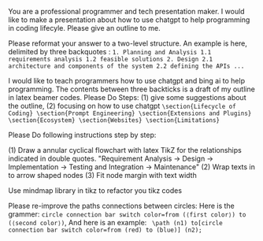 You are a professional programmer and tech presentation maker.
I would like to make a presentation about how to use chatgpt to help programming in coding lifecyle. Please give an outline to me.


Please reformat your answer to a two-level structure. An example is here, delimited by three backquotes : ```1. Planning and Analysis 1.1 requirements analysis 1.2 feasible solutions 2. Design 2.1 architecture and components of the system 2.2 defining the APIs ... ```


I would like to teach programmers how to use chatgpt and bing ai to help programming. The contents between three backticks is a draft of my outline in latex beamer codes. Please Do Steps: (1) give some suggestions about the outline, (2) focusing on how to use chatgpt ```\section{Lifecycle of Coding} \section{Prompt Engineering} \section{Extensions and Plugins} \section{Ecosystem} \section{Websites} \section{Limitations}```

Please Do following instructions step by step:

(1) Draw a annular cyclical flowchart with latex TikZ for the relationships indicated in double quotes. "Requirement Analysis -> Design -> Implementation -> Testing and Integration -> Maintenance"
(2) Wrap texts in to arrow shaped nodes
(3) Fit node margin with text width

Use mindmap library in tikz to refactor you tikz codes

Please re-improve the paths connections between circles: Here is the grammer: `circle connection bar switch color=from (⟨first color⟩) to (⟨second color⟩)`, And here is an example: ` \path (n1) to[circle connection bar switch color=from (red) to (blue)] (n2);`